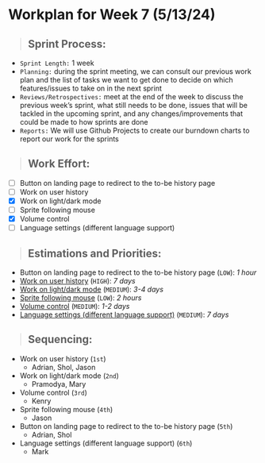 # **Workplan for Week 7 (5/13/24)**

> ## **Sprint Process:**

- `Sprint Length:` 1 week
- `Planning:` during the sprint meeting, we can consult our previous work plan and the list of tasks we want to get done to decide on which features/issues to take on in the next sprint
- `Reviews/Retrospectives:` meet at the end of the week to discuss the previous week’s sprint, what still needs to be done, issues that will be tackled in the upcoming sprint, and any changes/improvements that could be made to how sprints are done
- `Reports:` We will use Github Projects to create our burndown charts to report our work for the sprints

> ## **Work Effort:**

- [ ] Button on landing page to redirect to the to-be history page
- [ ] Work on user history
- [x] Work on light/dark mode
- [ ] Sprite following mouse
- [x] Volume control
- [ ] Language settings (different language support)

> ## **Estimations and Priorities:**

- Button on landing page to redirect to the to-be history page (`LOW`): _1 hour_
- [Work on user history](https://github.com/orgs/CSE-112-Team-7/projects/1/views/1?pane=issue&itemId=62340421) (`HIGH`): _7 days_
- [Work on light/dark mode](https://github.com/orgs/CSE-112-Team-7/projects/1/views/1?pane=issue&itemId=62341421) (`MEDIUM`): _3-4 days_
- [Sprite following mouse](https://github.com/orgs/CSE-112-Team-7/projects/1/views/1?pane=issue&itemId=62569890) (`LOW`): _2 hours_
- [Volume control](https://github.com/orgs/CSE-112-Team-7/projects/1/views/1?pane=issue&itemId=62570202) (`MEDIUM`): _1-2 days_
- [Language settings (different language support)](https://github.com/orgs/CSE-112-Team-7/projects/1/views/1?pane=issue&itemId=62570460) (`MEDIUM`): _7 days_

> ## **Sequencing:**

- Work on user history (`1st`)
  - Adrian, Shol, Jason
- Work on light/dark mode (`2nd`)
  - Pramodya, Mary
- Volume control (`3rd`)
  - Kenry
- Sprite following mouse (`4th`)
  - Jason
- Button on landing page to redirect to the to-be history page (`5th`)
  - Adrian, Shol
- Language settings (different language support) (`6th`)
  - Mark
